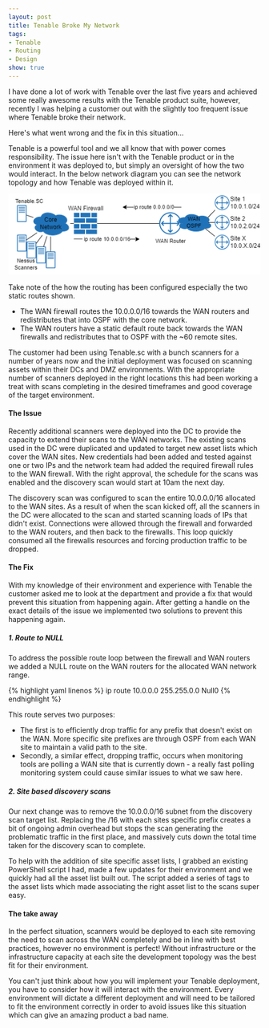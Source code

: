 ```yaml
---
layout: post
title: Tenable Broke My Network
tags:
- Tenable
- Routing
- Design
show: true
---
```


I have done a lot of work with Tenable over the last five years and achieved some really awesome results with the Tenable product suite, however, recently I was helping a customer out with the slightly too frequent issue where Tenable broke their network.

Here's what went wrong and the fix in this situation...

<!--more-->

Tenable is a powerful tool and we all know that with power comes responsibility. The issue here isn't with the Tenable product or in the environment it was deployed to, but simply an oversight of how the two would interact. In the below network diagram you can see the network topology and how Tenable was deployed within it.

![Network Diagram](/images/2022-08-01-Network-Diagram.png)


Take note of the how the routing has been configured especially the two static routes shown.

- The WAN firewall routes the 10.0.0.0/16 towards the WAN routers and redistributes that into OSPF with the core network.
- The WAN routers have a static default route back towards the WAN firewalls and redistributes that to OSPF with the ~60 remote sites.

The customer had been using Tenable.sc with a bunch scanners for a number of years now and the initial deployment was focused on scanning assets within their DCs and DMZ environments. With the appropriate number of scanners deployed in the right locations this had been working a treat with scans completing in the desired timeframes and good coverage of the target environment.

#### The Issue
Recently additional scanners were deployed into the DC to provide the capacity to extend their scans to the WAN networks. The existing scans used in the DC were duplicated and updated to target new asset lists which cover the WAN sites. New credentials had been added and tested against one or two IPs and the network team had added the required firewall rules to the WAN firewall. With the right approval, the schedule for the scans was enabled and the discovery scan would start at 10am the next day.

The discovery scan was configured to scan the entire 10.0.0.0/16 allocated to the WAN sites. As a result of when the scan kicked off, all the scanners in the DC were allocated to the scan and started scanning loads of IPs that didn't exist. Connections were allowed through the firewall and forwarded to the WAN routers, and then back to the firewalls. This loop quickly consumed all the firewalls resources and forcing production traffic to be dropped.

#### The Fix
With my knowledge of their environment and experience with Tenable the customer asked me to look at the department and provide a fix that would prevent this situation from happening again. After getting a handle on the exact details of the issue we implemented two solutions to prevent this happening again.

##### 1. Route to NULL
To address the possible route loop between the firewall and WAN routers we added a NULL route on the WAN routers for the allocated WAN network range.

{% highlight yaml linenos %}
ip route 10.0.0.0 255.255.0.0 Null0
{% endhighlight %}

This route serves two purposes:
- The first is to efficiently drop traffic for any prefix that doesn't exist on the WAN. More specific site prefixes are through OSPF from each WAN site to maintain a valid path to the site.
- Secondly, a similar effect, dropping traffic, occurs when monitoring tools are polling a WAN site that is currently down - a really fast polling monitoring system could cause similar issues to what we saw here.


##### 2. Site based discovery scans
Our next change was to remove the 10.0.0.0/16 subnet from the discovery scan target list. Replacing the /16 with each sites specific prefix creates a bit of ongoing admin overhead but stops the scan generating the problematic traffic in the first place, and massively cuts down the total time taken for the discovery scan to complete.

To help with the addition of site specific asset lists, I grabbed an existing PowerShell script I had, made a few updates for their environment and we quickly had all the asset list built out. The script added a series of tags to the asset lists which made associating the right asset list to the scans super easy.

#### The take away
In the perfect situation, scanners would be deployed to each site removing the need to scan across the WAN completely and be in line with best practices, however no environment is perfect! Without infrastructure or the infrastructure capacity at each site the development topology was the best fit for their environment.

You can't just think about how you will implement your Tenable deployment, you have to consider how it will interact with the environment. Every environment will dictate a different deployment and will need to be tailored to fit the environment correctly in order to avoid issues like this situation which can give an amazing product a bad name.